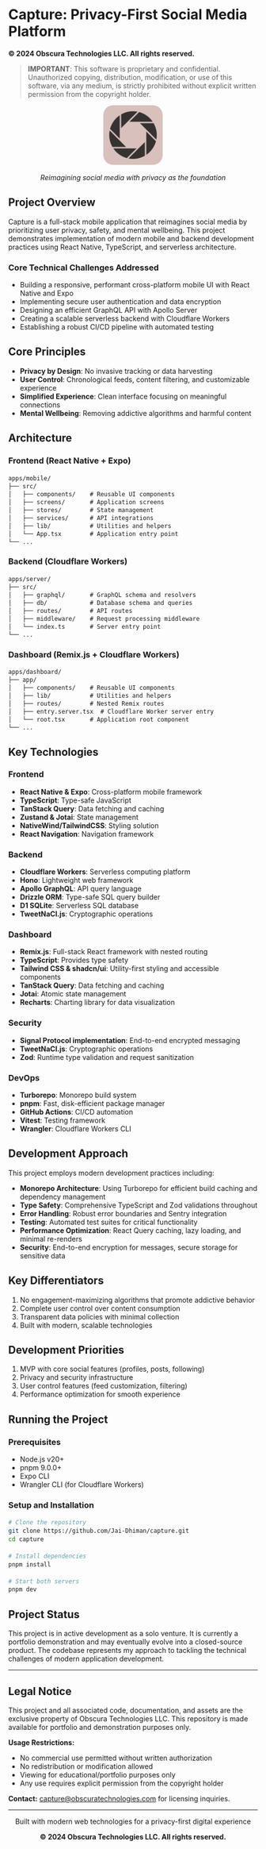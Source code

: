 # Capture: Privacy-First Social Media Platform

**© 2024 Obscura Technologies LLC. All rights reserved.**

> **IMPORTANT**: This software is proprietary and confidential. Unauthorized copying, distribution, modification, or use of this software, via any medium, is strictly prohibited without explicit written permission from the copyright holder.

<div align="center">
  <img src="apps/mobile/assets/CaptureLogo.png" alt="Capture Logo" width="120" height="120" style="border-radius: 20px;">
  <p><em>Reimagining social media with privacy as the foundation</em></p>
</div>

## Project Overview

Capture is a full-stack mobile application that reimagines social media by prioritizing user privacy, safety, and mental wellbeing. This project demonstrates implementation of modern mobile and backend development practices using React Native, TypeScript, and serverless architecture.

### Core Technical Challenges Addressed

- Building a responsive, performant cross-platform mobile UI with React Native and Expo
- Implementing secure user authentication and data encryption
- Designing an efficient GraphQL API with Apollo Server
- Creating a scalable serverless backend with Cloudflare Workers
- Establishing a robust CI/CD pipeline with automated testing

## Core Principles

- **Privacy by Design**: No invasive tracking or data harvesting
- **User Control**: Chronological feeds, content filtering, and customizable experience
- **Simplified Experience**: Clean interface focusing on meaningful connections
- **Mental Wellbeing**: Removing addictive algorithms and harmful content

## Architecture

### Frontend (React Native + Expo)

```
apps/mobile/
├── src/
│   ├── components/    # Reusable UI components
│   ├── screens/       # Application screens
│   ├── stores/        # State management
│   ├── services/      # API integrations
│   ├── lib/           # Utilities and helpers
│   └── App.tsx        # Application entry point
└── ...
```

### Backend (Cloudflare Workers)

```
apps/server/
├── src/
│   ├── graphql/       # GraphQL schema and resolvers
│   ├── db/            # Database schema and queries
│   ├── routes/        # API routes
│   ├── middleware/    # Request processing middleware
│   └── index.ts       # Server entry point
└── ...
```

### Dashboard (Remix.js + Cloudflare Workers)

```
apps/dashboard/
├── app/
│   ├── components/    # Reusable UI components
│   ├── lib/           # Utilities and helpers
│   ├── routes/        # Nested Remix routes
│   ├── entry.server.tsx  # Cloudflare Worker server entry
│   └── root.tsx       # Application root component
└── ...
```

## Key Technologies

### Frontend

- **React Native & Expo**: Cross-platform mobile framework
- **TypeScript**: Type-safe JavaScript
- **TanStack Query**: Data fetching and caching
- **Zustand & Jotai**: State management
- **NativeWind/TailwindCSS**: Styling solution
- **React Navigation**: Navigation framework

### Backend

- **Cloudflare Workers**: Serverless computing platform
- **Hono**: Lightweight web framework
- **Apollo GraphQL**: API query language
- **Drizzle ORM**: Type-safe SQL query builder
- **D1 SQLite**: Serverless SQL database
- **TweetNaCl.js**: Cryptographic operations

### Dashboard

- **Remix.js**: Full-stack React framework with nested routing
- **TypeScript**: Provides type safety
- **Tailwind CSS & shadcn/ui**: Utility-first styling and accessible components
- **TanStack Query**: Data fetching and caching
- **Jotai**: Atomic state management
- **Recharts**: Charting library for data visualization

### Security

- **Signal Protocol implementation**: End-to-end encrypted messaging
- **TweetNaCl.js**: Cryptographic operations
- **Zod**: Runtime type validation and request sanitization

### DevOps

- **Turborepo**: Monorepo build system
- **pnpm**: Fast, disk-efficient package manager
- **GitHub Actions**: CI/CD automation
- **Vitest**: Testing framework
- **Wrangler**: Cloudflare Workers CLI

## Development Approach

This project employs modern development practices including:

- **Monorepo Architecture**: Using Turborepo for efficient build caching and dependency management
- **Type Safety**: Comprehensive TypeScript and Zod validations throughout
- **Error Handling**: Robust error boundaries and Sentry integration
- **Testing**: Automated test suites for critical functionality
- **Performance Optimization**: React Query caching, lazy loading, and minimal re-renders
- **Security**: End-to-end encryption for messages, secure storage for sensitive data

## Key Differentiators

1. No engagement-maximizing algorithms that promote addictive behavior
2. Complete user control over content consumption
3. Transparent data policies with minimal collection
4. Built with modern, scalable technologies

## Development Priorities

1. MVP with core social features (profiles, posts, following)
2. Privacy and security infrastructure
3. User control features (feed customization, filtering)
4. Performance optimization for smooth experience

## Running the Project

### Prerequisites

- Node.js v20+
- pnpm 9.0.0+
- Expo CLI
- Wrangler CLI (for Cloudflare Workers)

### Setup and Installation

```bash
# Clone the repository
git clone https://github.com/Jai-Dhiman/capture.git
cd capture

# Install dependencies
pnpm install

# Start both servers
pnpm dev
```

## Project Status

This project is in active development as a solo venture. It is currently a portfolio demonstration and may eventually evolve into a closed-source product. The codebase represents my approach to tackling the technical challenges of modern application development.

---

## Legal Notice

This project and all associated code, documentation, and assets are the exclusive property of Obscura Technologies LLC. This repository is made available for portfolio and demonstration purposes only.

**Usage Restrictions:**
- No commercial use permitted without written authorization
- No redistribution or modification allowed
- Viewing for educational/portfolio purposes only
- Any use requires explicit permission from the copyright holder

**Contact:** capture@obscuratechnologies.com for licensing inquiries.

---

<div align="center">
  <p>Built with modern web technologies for a privacy-first digital experience</p>
  <p><strong>© 2024 Obscura Technologies LLC. All rights reserved.</strong></p>
</div>
